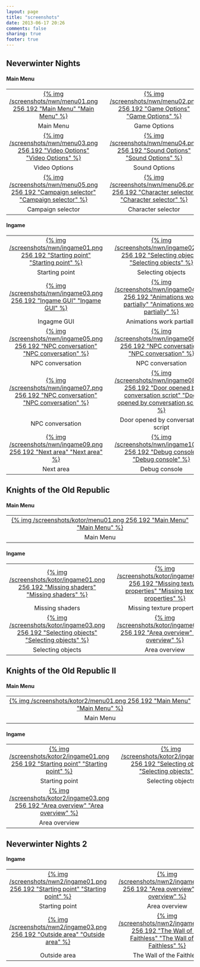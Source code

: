 ```yaml
---
layout: page
title: "screenshots"
date: 2013-06-17 20:26
comments: false
sharing: true
footer: true
---
```


## Neverwinter Nights ##

#### Main Menu ####

| | | |
| :-: | :-: | :-: |
| [{% img /screenshots/nwn/menu01.png 256 192 "Main Menu" "Main Menu" %}](/screenshots/nwn/menu01.png) | | [{% img /screenshots/nwn/menu02.png 256 192 "Game Options" "Game Options" %}](/screenshots/nwn/menu02.png) |
| Main Menu | | Game Options |
| [{% img /screenshots/nwn/menu03.png 256 192 "Video Options" "Video Options" %}](/screenshots/nwn/menu03.png) | | [{% img /screenshots/nwn/menu04.png 256 192 "Sound Options" "Sound Options" %}](/screenshots/nwn/menu04.png) |
| Video Options | | Sound Options |
| [{% img /screenshots/nwn/menu05.png 256 192 "Campaign selector" "Campaign selector" %}](/screenshots/nwn/menu05.png) | | [{% img /screenshots/nwn/menu06.png 256 192 "Character selector" "Character selector" %}](/screenshots/nwn/menu06.png) |
| Campaign selector | | Character selector |

#### Ingame ####

| | | |
| :-: | :-: | :-: |
| [{% img /screenshots/nwn/ingame01.png 256 192 "Starting point" "Starting point" %}](/screenshots/nwn/ingame01.png) | | [{% img /screenshots/nwn/ingame02.png 256 192 "Selecting objects" "Selecting objects" %}](/screenshots/nwn/ingame02.png) |
| Starting point | | Selecting objects |
| [{% img /screenshots/nwn/ingame03.png 256 192 "Ingame GUI" "Ingame GUI" %}](/screenshots/nwn/ingame03.png) | | [{% img /screenshots/nwn/ingame04.png 256 192 "Animations work partially" "Animations work partially" %}](/screenshots/nwn/ingame04.png) |
| Ingagme GUI | | Animations work partially |
| [{% img /screenshots/nwn/ingame05.png 256 192 "NPC conversation" "NPC conversation" %}](/screenshots/nwn/ingame05.png) | | [{% img /screenshots/nwn/ingame06.png 256 192 "NPC conversation" "NPC conversation" %}](/screenshots/nwn/ingame06.png) |
| NPC conversation | | NPC conversation |
| [{% img /screenshots/nwn/ingame07.png 256 192 "NPC conversation" "NPC conversation" %}](/screenshots/nwn/ingame07.png) | | [{% img /screenshots/nwn/ingame08.png 256 192 "Door opened by conversation script" "Door opened by conversation script" %}](/screenshots/nwn/ingame08.png) |
| NPC conversation | | Door opened by conversation script |
| [{% img /screenshots/nwn/ingame09.png 256 192 "Next area" "Next area" %}](/screenshots/nwn/ingame09.png) | | [{% img /screenshots/nwn/ingame10.png 256 192 "Debug console" "Debug console" %}](/screenshots/nwn/ingame10.png) |
| Next area | | Debug console |

## Knights of the Old Republic ##

#### Main Menu ####

| |
| :-: |
| [{% img /screenshots/kotor/menu01.png 256 192 "Main Menu" "Main Menu" %}](/screenshots/kotor/menu01.png) |
| Main Menu |

#### Ingame ####

| | | |
| :-: | :-: | :-: |
| [{% img /screenshots/kotor/ingame01.png 256 192 "Missing shaders" "Missing shaders" %}](/screenshots/kotor/ingame01.png) | | [{% img /screenshots/kotor/ingame02.png 256 192 "Missing texture properties" "Missing texture properties" %}](/screenshots/kotor/ingame02.png) |
| Missing shaders | | Missing texture properties |
| [{% img /screenshots/kotor/ingame03.png 256 192 "Selecting objects" "Selecting objects" %}](/screenshots/kotor/ingame03.png) | | [{% img /screenshots/kotor/ingame04.png 256 192 "Area overview" "Area overview" %}](/screenshots/kotor/ingame04.png) |
| Selecting objects | | Area overview |

## Knights of the Old Republic II ##

#### Main Menu ####

| |
| :-: |
| [{% img /screenshots/kotor2/menu01.png 256 192 "Main Menu" "Main Menu" %}](/screenshots/kotor2/menu01.png) |
| Main Menu |

#### Ingame ####

| | | |
| :-: | :-: | :-: |
| [{% img /screenshots/kotor2/ingame01.png 256 192 "Starting point" "Starting point" %}](/screenshots/kotor2/ingame01.png) | | [{% img /screenshots/kotor2/ingame02.png 256 192 "Selecting objects" "Selecting objects" %}](/screenshots/kotor2/ingame02.png) |
| Starting point | | Selecting objects |
| [{% img /screenshots/kotor2/ingame03.png 256 192 "Area overview" "Area overview" %}](/screenshots/kotor2/ingame03.png) | |
| Area overview | | |

## Neverwinter Nights 2 ##

#### Ingame ####

| | | |
| :-: | :-: | :-: |
| [{% img /screenshots/nwn2/ingame01.png 256 192 "Starting point" "Starting point" %}](/screenshots/nwn2/ingame01.png) | | [{% img /screenshots/nwn2/ingame02.png 256 192 "Area overview" "Area overview" %}](/screenshots/nwn2/ingame02.png) |
| Starting point | | Area overview |
| [{% img /screenshots/nwn2/ingame03.png 256 192 "Outside area" "Outside area" %}](/screenshots/nwn2/ingame03.png) | | [{% img /screenshots/nwn2/ingame04.png 256 192 "The Wall of the Faithless" "The Wall of the Faithless" %}](/screenshots/nwn2/ingame04.png) |
| Outside area | | The Wall of the Faithless |
